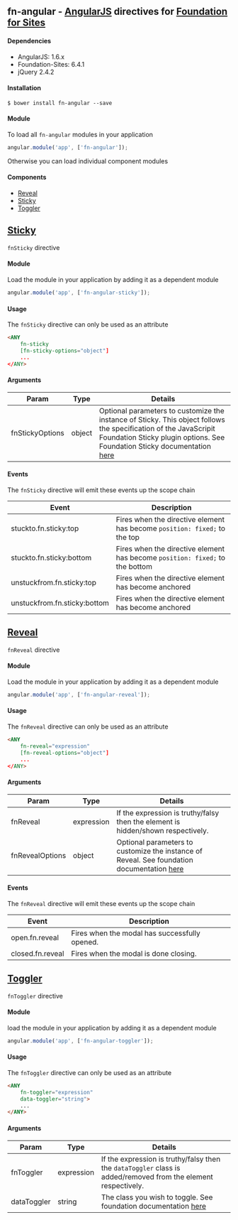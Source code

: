 ## fn-angular - [AngularJS](http://angularjs.org/) directives for [Foundation for Sites](http://foundation.zurb.com/sites.html)

#### Dependencies
* AngularJS: 1.6.x
* Foundation-Sites: 6.4.1
* jQuery 2.4.2

#### Installation

```
$ bower install fn-angular --save
```

#### Module
To load all `fn-angular` modules in your application
```javascript
angular.module('app', ['fn-angular']);
```
Otherwise you can load individual component modules

#### Components
* [Reveal](#reveal)
* [Sticky](#sticky)
* [Toggler](#toggler)


[Sticky](http://foundation.zurb.com/sites/docs/sticky.html)
------
`fnSticky` directive

#### Module
Load the module in your application by adding it as a dependent module
```javascript
angular.module('app', ['fn-angular-sticky']);
```

#### Usage
The `fnSticky` directive can only be used as an attribute

```html 
<ANY 
    fn-sticky
    [fn-sticky-options="object"]
    ...
</ANY>
```

#### Arguments
| Param            | Type       | Details  |
| -------------    |------------| -----    |
| fnStickyOptions  | object     | Optional parameters to customize the instance of Sticky. This object follows the specification of the JavaScripit Foundation Sticky plugin options. See Foundation Sticky documentation [here](http://foundation.zurb.com/sites/docs/sticky.html)|

#### Events
The `fnSticky` directive will emit these events up the scope chain

| Event                         | Description   |
| -------                       | ------------- |
| stuckto.fn.sticky:top         | Fires when the directive element has become `position: fixed;` to the top    |
| stuckto.fn.sticky:bottom      | Fires when the directive element has become `position: fixed;` to the bottom |
| unstuckfrom.fn.sticky:top     | Fires when the directive element has become anchored                           |
| unstuckfrom.fn.sticky:bottom  | Fires when the directive element has become anchored                           |

[Reveal](http://foundation.zurb.com/sites/docs/reveal.html)
------
`fnReveal` directive

#### Module
Load the module in your application by adding it as a dependent module
```javascript
angular.module('app', ['fn-angular-reveal']);
```

#### Usage
The `fnReveal` directive can only be used as an attribute

```html 
<ANY 
    fn-reveal="expression" 
    [fn-reveal-options="object"]
    ...
</ANY>
```

#### Arguments
| Param            | Type       | Details  |
| -------------    |------------| -----    |
| fnReveal         | expression | If the expression is truthy/falsy then the element is hidden/shown respectively. |
| fnRevealOptions  | object     | Optional parameters to customize the instance of Reveal. See foundation documentation [here](http://foundation.zurb.com/sites/docs/reveal.html)|

#### Events
The `fnReveal` directive will emit these events up the scope chain

| Event            | Description   |
| -------          | ------------- |
| open.fn.reveal   | Fires when the modal has successfully opened. |
| closed.fn.reveal | Fires when the modal is done closing. |


[Toggler](http://foundation.zurb.com/sites/docs/toggler.html)
------
`fnToggler` directive
#### Module
load the module in your application by adding it as a dependent module
```javascript
angular.module('app', ['fn-angular-toggler']);
```

#### Usage
The `fnToggler` directive can only be used as an attribute

```html 
<ANY 
    fn-toggler="expression" 
    data-toggler="string">
    ...
</ANY>
```

#### Arguments
| Param        | Type       | Details  |
| -------------|------------| -----    |
| fnToggler    | expression | If the expression is truthy/falsy then the `dataToggler` class is added/removed from the element respectively. |
| dataToggler  | string     | The class you wish to toggle. See foundation documentation [here](http://foundation.zurb.com/sites/docs/toggler.html)|


